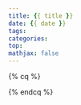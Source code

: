 ```yaml
---
title: {{ title }}
date: {{ date }}
tags: 
categories: 
top: 
mathjax: false
---
```




{% cq %}



{% endcq %}

<!-- more -->

<br>

